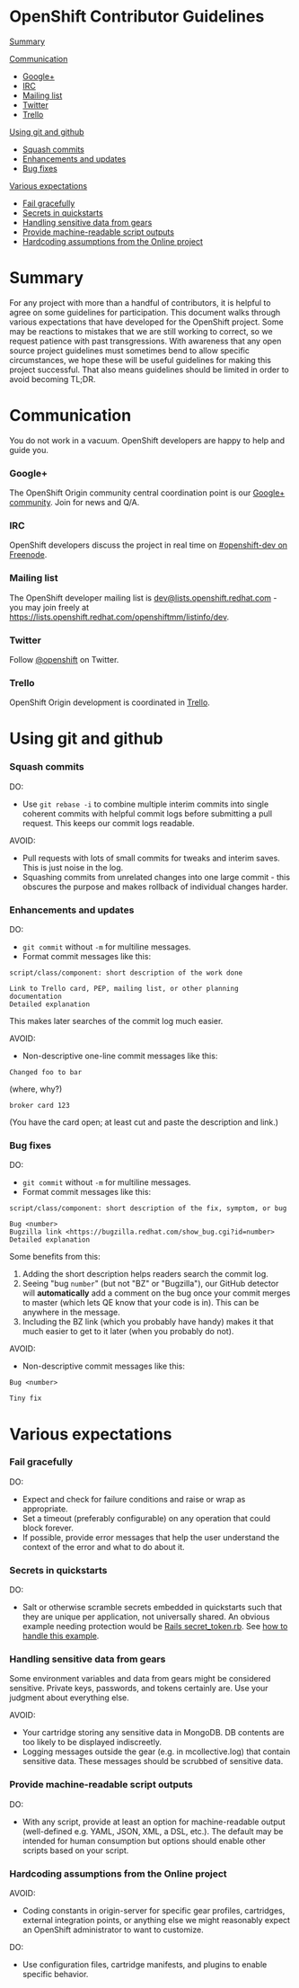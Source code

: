 OpenShift Contributor Guidelines
================================

[Summary](#summary)

[Communication](#communication)

* [Google+](#google)
* [IRC](#irc)
* [Mailing list](#mailing-list)
* [Twitter](#twitter)
* [Trello](#trello)

[Using git and github](#using-git-and-github)

* [Squash commits](#squash-commits)
* [Enhancements and updates](#enhancements-and-updates)
* [Bug fixes](#bug-fixes)

[Various expectations](#various-expectations)

* [Fail gracefully](#fail-gracefully)
* [Secrets in quickstarts](#secrets-in-quickstarts)
* [Handling sensitive data from gears](#handling-sensitive-data-from-gears)
* [Provide machine-readable script outputs](#provide-machine-readable-script-outputs)
* [Hardcoding assumptions from the Online project](#hardcoding-assumptions-from-the-online-project)



Summary
=======

For any project with more than a handful of contributors, it is helpful to
agree on some guidelines for participation. This document walks through
various expectations that have developed for the OpenShift project. Some
may be reactions to mistakes that we are still working to correct, so
we request patience with past transgressions. With awareness that any
open source project guidelines must sometimes bend to allow specific
circumstances, we hope these will be useful guidelines for making this
project successful. That also means guidelines should be limited in order
to avoid becoming TL;DR.


Communication
=============

You do not work in a vacuum. OpenShift developers are happy to help and guide you.

### Google+ ###

The OpenShift Origin community central coordination point is our
[Google+ community](https://plus.google.com/communities/114361859072744017486). Join for news and Q/A.

### IRC ###

OpenShift developers discuss the project in real time on [#openshift-dev on Freenode](http://webchat.freenode.net/?randomnick=1&channels=openshift-dev&uio=d4).

### Mailing list ###

The OpenShift developer mailing list is <dev@lists.openshift.redhat.com> - you may join freely at
<https://lists.openshift.redhat.com/openshiftmm/listinfo/dev>.

### Twitter ###

Follow [@openshift](https://twitter.com/openshift) on Twitter.

### Trello ###

OpenShift Origin development is coordinated in [Trello](https://trello.com/atomicopenshift).

Using git and github
====================

### Squash commits ###

DO:

* Use `git rebase -i` to combine multiple interim commits into single
coherent commits with helpful commit logs before submitting a pull
request. This keeps our commit logs readable.

AVOID:

* Pull requests with lots of small commits for tweaks and interim
saves. This is just noise in the log.
* Squashing commits from unrelated changes into one large commit -
this obscures the purpose and makes rollback of individual changes harder.

### Enhancements and updates ###

DO:

* `git commit` without `-m` for multiline messages.
* Format commit messages like this:

~~~
script/class/component: short description of the work done

Link to Trello card, PEP, mailing list, or other planning documentation
Detailed explanation
~~~

This makes later searches of the commit log much easier.

AVOID:

* Non-descriptive one-line commit messages like this:

~~~
Changed foo to bar
~~~

(where, why?)

~~~
broker card 123
~~~

(You have the card open; at least cut and paste the description and link.)


### Bug fixes ###

DO:

* `git commit` without `-m` for multiline messages.
* Format commit messages like this:

~~~
script/class/component: short description of the fix, symptom, or bug

Bug <number>
Bugzilla link <https://bugzilla.redhat.com/show_bug.cgi?id=number>
Detailed explanation
~~~

Some benefits from this:

1. Adding the short description helps readers search the commit log.
2. Seeing "bug `number`" (but not "BZ" or "Bugzilla"),
our GitHub detector will **automatically** add a comment on the bug
once your commit merges to master (which lets QE know that
your code is in). This can be anywhere in the message.
3. Including the BZ link (which you probably have handy) makes it
that much easier to get to it later (when you probably do not).

AVOID:

* Non-descriptive commit messages like this:

~~~
Bug <number>
~~~

~~~
Tiny fix
~~~

Various expectations
====================

### Fail gracefully ###

DO:

* Expect and check for failure conditions and raise or wrap as appropriate.
* Set a timeout (preferably configurable) on any operation that could block forever.
* If possible, provide error messages that help the user understand the
context of the error and what to do about it.

### Secrets in quickstarts ###

DO:

* Salt or otherwise scramble secrets embedded in
quickstarts such that they are unique per application, not
universally shared. An obvious example needing protection would be [Rails
secret_token.rb](http://www.phenoelit.org/blog/archives/2012/12/21/let_me_github_that_for_you/index.html).
See [how to handle this
example](https://github.com/openshift/rails-example#security).

### Handling sensitive data from gears ###

Some environment variables and data from gears might be considered sensitive. Private keys, passwords, and tokens certainly are. Use your judgment about everything else.

AVOID:

* Your cartridge storing any sensitive data in MongoDB. DB contents are too likely to be displayed indiscreetly.
* Logging messages outside the gear (e.g. in mcollective.log) that contain sensitive data.
These messages should be scrubbed of sensitive data.

### Provide machine-readable script outputs ###

DO:

* With any script, provide at least an option for machine-readable output (well-defined e.g. YAML, JSON, XML, a DSL, etc.). The default may be intended for human consumption but options should enable other scripts based on your script.

### Hardcoding assumptions from the Online project ###

AVOID:

* Coding constants in origin-server for specific gear profiles,
cartridges, external integration points, or anything else we might
reasonably expect an OpenShift administrator to want to customize.

DO:

* Use configuration files, cartridge manifests, and plugins to enable specific behavior.

